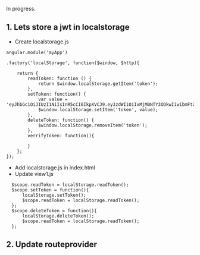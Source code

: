 In progress.

## 1. Lets store a jwt in localstorage
- Create localstorage.js
```
angular.module('myApp')

.factory('localStorage', function($window, $http){

    return {
        readToken: function () {
            return $window.localStorage.getItem('token');
        },
        setToken: function() {
            var value = 'eyJhbGciOiJIUzI1NiIsInR5cCI6IkpXVCJ9.eyJzdWIiOiIxMjM0NTY3ODkwIiwibmFtZSI6IkpvaG4gRG9lIiwiYWRtaW4iOnRydWV9.TJVA95OrM7E2cBab30RMHrHDcEfxjoYZgeFONFh7HgQ';
            $window.localStorage.setItem('token', value);
        },
        deleteToken: function() {
            $window.localStorage.removeItem('token');
        },
        verrifyToken: function(){

        }
    };  
});
```
- Add localstorage.js in index.html
- Update view1.js
```
  $scope.readToken = localStorage.readToken();
  $scope.setToken = function(){
      localStorage.setToken();
      $scope.readToken = localStorage.readToken();
  };
  $scope.deleteToken = function(){
      localStorage.deleteToken();
      $scope.readToken = localStorage.readToken();
  };

```

## 2. Update routeprovider